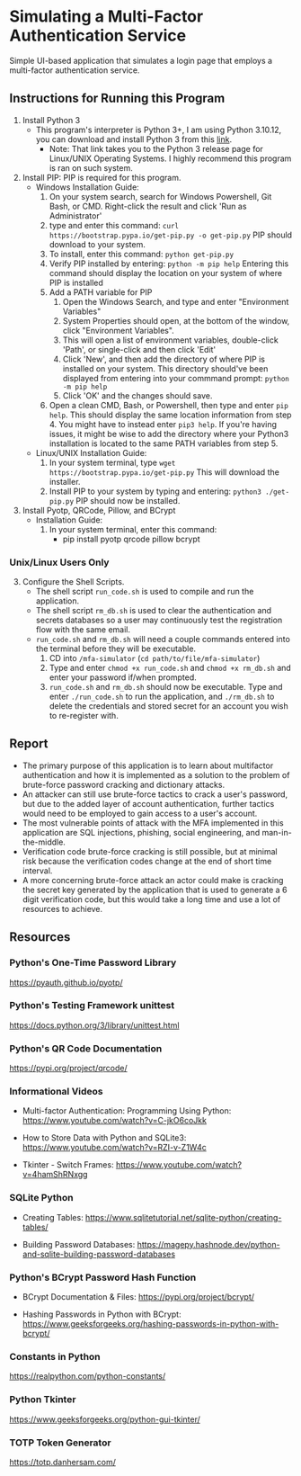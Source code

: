 # Simulating a Multi-Factor Authentication Service
Simple UI-based application that simulates a login page that employs a multi-factor authentication service.

## Instructions for Running this Program
1. Install Python 3
    - This program's interpreter is Python 3+, I am using Python 3.10.12, you can download and install Python 3 from this [link](https://www.python.org/downloads/source/).
        - Note: That link takes you to the Python 3 release page for Linux/UNIX Operating Systems. I highly recommend this program is ran on such system.
2. Install PIP: PIP is required for this program.
    - Windows Installation Guide:
        1. On your system search, search for Windows Powershell, Git Bash, or CMD. Right-click the result and click 'Run as Administrator'
        2. type and enter this command:
            `curl https://bootstrap.pypa.io/get-pip.py -o get-pip.py`
            PIP should download to your system.
        3. To install, enter this command:
            `python get-pip.py`
        4. Verify PIP installed by entering:
            `python -m pip help`
            Entering this command should display the location on your system of where PIP is installed
        5. Add a PATH variable for PIP
            1. Open the Windows Search, and type and enter "Environment Variables"
            2. System Properties should open, at the bottom of the window, click "Environment Variables".
            3. This will open a list of environment variables, double-click 'Path', or single-click and then click 'Edit'
            4. Click 'New', and then add the directory of where PIP is installed on your system. This directory should've been displayed from entering into your commmand prompt: `python -m pip help`
            5. Click 'OK' and the changes should save.
        6. Open a clean CMD, Bash, or Powershell, then type and enter `pip help`. This should display the same location information from step 4. You might have to instead enter `pip3 help`. If you're having issues, it might be wise to add the directory where your Python3 installation is located to the same PATH variables from step 5.
    - Linux/UNIX Installation Guide:
        1. In your system terminal, type `wget https://bootstrap.pypa.io/get-pip.py`
            This will download the installer.
        2. Install PIP to your system by typing and entering: `python3 ./get-pip.py`
            PIP should now be installed.
3. Install Pyotp, QRCode, Pillow, and BCrypt
    - Installation Guide:
        1. In your system terminal, enter this command:
            - pip install pyotp qrcode pillow bcrypt
### Unix/Linux Users Only
3. Configure the Shell Scripts.
    - The shell script `run_code.sh` is used to compile and run the application.
    - The shell script `rm_db.sh` is used to clear the authentication and secrets databases so a user may continuously test the registration flow with the same email.
    - `run_code.sh` and `rm_db.sh` will need a couple commands entered into the terminal before they will be executable.
        1. CD into `/mfa-simulator` (`cd path/to/file/mfa-simulator`)
        2. Type and enter `chmod +x run_code.sh` and `chmod +x rm_db.sh` and enter your password if/when prompted.
        3. `run_code.sh` and `rm_db.sh` should now be executable. Type and enter `./run_code.sh` to run the application, and `./rm_db.sh` to delete the credentials and stored secret for an account you wish to re-register with.

## Report
- The primary purpose of this application is to learn about multifactor authentication and how it is implemented as a solution to the problem of brute-force password cracking and dictionary attacks.
- An attacker can still use brute-force tactics to crack a user's password, but due to the added layer of account authentication, further tactics would need to be employed to gain access to a user's account.
- The most vulnerable points of attack with the MFA implemented in this application are SQL injections, phishing, social engineering, and man-in-the-middle.
- Verification code brute-force cracking is still possible, but at minimal risk because the verification codes change at the end of short time interval. 
- A more concerning brute-force attack an actor could make is cracking the secret key generated by the application that is used to generate a 6 digit verification code, but this would take a long time and use a lot of resources to achieve.

## Resources
### Python's One-Time Password Library
https://pyauth.github.io/pyotp/ 
### Python's Testing Framework unittest
https://docs.python.org/3/library/unittest.html
### Python's QR Code Documentation
https://pypi.org/project/qrcode/
### Informational Videos
- Multi-factor Authentication: Programming Using Python: https://www.youtube.com/watch?v=C-jkO6coJkk 

- How to Store Data with Python and SQLite3: https://www.youtube.com/watch?v=RZI-v-Z1W4c 

- Tkinter - Switch Frames: https://www.youtube.com/watch?v=4hamShRNxgg 
### SQLite Python
- Creating Tables: https://www.sqlitetutorial.net/sqlite-python/creating-tables/

- Building Password Databases: https://magepy.hashnode.dev/python-and-sqlite-building-password-databases 
### Python's BCrypt Password Hash Function
- BCrypt Documentation & Files: https://pypi.org/project/bcrypt/

- Hashing Passwords in Python with BCrypt: https://www.geeksforgeeks.org/hashing-passwords-in-python-with-bcrypt/ 
### Constants in Python
https://realpython.com/python-constants/ 
### Python Tkinter
https://www.geeksforgeeks.org/python-gui-tkinter/ 
### TOTP Token Generator
https://totp.danhersam.com/ 

